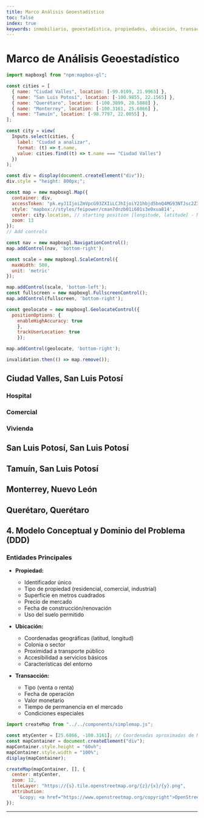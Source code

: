 ```yaml
---
title: Marco Análisis Geoestadístico
toc: false
index: true
keywords: inmobiliario, geoestadística, propiedades, ubicación, transacciones, DDD, análisis espacial, datos granulares, mercado inmobiliario
---
```


# Marco de Análisis Geoestadístico


```js
import mapboxgl from "npm:mapbox-gl";
```

```js
const cities = [
  { name: "Ciudad Valles", location: [-99.0109, 21.9963] },
  { name: "San Luis Potosí", location: [-100.9855, 22.1565] },
  { name: "Querétaro", location: [-100.3899, 20.5888] },
  { name: "Monterrey", location: [-100.3161, 25.6866] },
  { name: "Tamuín", location: [-98.7797, 22.0055] },
];

const city = view(
  Inputs.select(cities, {
    label: "Ciudad a analizar",
    format: (t) => t.name,
    value: cities.find((t) => t.name === "Ciudad Valles")
  })
);

```

```js
const div = display(document.createElement("div"));
div.style = "height: 800px;";

const map = new mapboxgl.Map({
  container: div,
  accessToken: "pk.eyJ1IjoiZmVpcG93ZXIiLCJhIjoiY21hbjd5bnQ4MG93NTJsc2Z3dzdzNnRiNiJ9.942M6p7lPTB0M2wU4p7cHg", // replace with your token, "pk.…"
  style: 'mapbox://styles/feipower/cman7dnzb01i601s3e0xua814',
  center: city.location, // starting position [longitude, latitude] - México
  zoom: 13
});
// Add controls

const nav = new mapboxgl.NavigationControl();
map.addControl(nav, 'bottom-right');

const scale = new mapboxgl.ScaleControl({
  maxWidth: 500,
  unit: 'metric'
});

map.addControl(scale, 'bottom-left');
const fullscreen = new mapboxgl.FullscreenControl();
map.addControl(fullscreen, 'bottom-right');

const geolocate = new mapboxgl.GeolocateControl({
  positionOptions: {
    enableHighAccuracy: true
    },
    trackUserLocation: true
    });

map.addControl(geolocate, 'bottom-right');   

invalidation.then(() => map.remove());
```

## Ciudad Valles, San Luis Potosí

### Hospital

### Comercial

### Vivienda

## San Luis Potosí, San Luis Potosí

## Tamuín, San Luis Potosí

## Monterrey, Nuevo León

## Querétaro, Querétaro

## 4. Modelo Conceptual y Dominio del Problema (DDD)

### Entidades Principales

- **Propiedad:**
  - Identificador único
  - Tipo de propiedad (residencial, comercial, industrial)
  - Superficie en metros cuadrados
  - Precio de mercado
  - Fecha de construcción/renovación
  - Uso del suelo permitido

- **Ubicación:**
  - Coordenadas geográficas (latitud, longitud)
  - Colonia o sector
  - Proximidad a transporte público
  - Accesibilidad a servicios básicos
  - Características del entorno

- **Transacción:**
  - Tipo (venta o renta)
  - Fecha de operación
  - Valor monetario
  - Tiempo de permanencia en el mercado
  - Condiciones especiales

```js
import createMap from "../../components/simplemap.js";

const mtyCenter = [25.6866, -100.3161]; // Coordenadas aproximadas de Monterrey, NL
const mapContainer = document.createElement("div");
mapContainer.style.height = "60vh";
mapContainer.style.width = "100%";
display(mapContainer);

createMap(mapContainer, [], {
  center: mtyCenter,
  zoom: 12,
  tileLayer: "https://{s}.tile.openstreetmap.org/{z}/{x}/{y}.png",
  attribution:
    '&copy; <a href="https://www.openstreetmap.org/copyright">OpenStreetMap</a> contributors',
});

```

---


